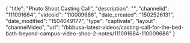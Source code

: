 {
    "title": "Photo Shoot Casting Call",
    "description": "",
    "channelid": "111091684",
    "videoid": "110009686",
    "date_created": "1502526131",
    "date_modified": "1504049177",
    "type": "captivate",
    "layout": "channelVideo",
    "url": "\/bbbusa-latest-videos\/casting-call-for-the-bed-bath-beyond-campus-video-shoo-2-notes\/111091684-110009686"
}